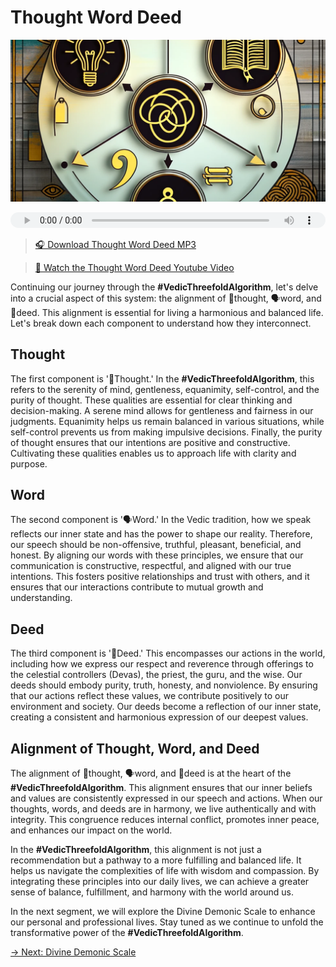 # Thought Word Deed

![Thought Word Deed](../img/ins-thought-word-deed.png)

<audio src="https://indra.team/audio/indra/thought-word-deed.mp3" controls style="width:100%;height:25px"></audio>

> [🎧 Download Thought Word Deed MP3](https://indra.team/audio/indra/thought-word-deed.mp3)

> [🍿 Watch the Thought Word Deed Youtube Video](https://youtu.be/84vhgTJrmKk)

Continuing our journey through the **#VedicThreefoldAlgorithm**, let's delve into a crucial aspect of this system: the alignment of 🧠thought, 🗣️word, and 🤝deed. This alignment is essential for living a harmonious and balanced life. Let's break down each component to understand how they interconnect.

## Thought

The first component is '🧠Thought.' In the **#VedicThreefoldAlgorithm**, this refers to the serenity of mind, gentleness, equanimity, self-control, and the purity of thought. These qualities are essential for clear thinking and decision-making. A serene mind allows for gentleness and fairness in our judgments. Equanimity helps us remain balanced in various situations, while self-control prevents us from making impulsive decisions. Finally, the purity of thought ensures that our intentions are positive and constructive. Cultivating these qualities enables us to approach life with clarity and purpose.

## Word

The second component is '🗣️Word.' In the Vedic tradition, how we speak reflects our inner state and has the power to shape our reality. Therefore, our speech should be non-offensive, truthful, pleasant, beneficial, and honest. By aligning our words with these principles, we ensure that our communication is constructive, respectful, and aligned with our true intentions. This fosters positive relationships and trust with others, and it ensures that our interactions contribute to mutual growth and understanding.

## Deed

The third component is '🤝Deed.' This encompasses our actions in the world, including how we express our respect and reverence through offerings to the celestial controllers (Devas), the priest, the guru, and the wise. Our deeds should embody purity, truth, honesty, and nonviolence. By ensuring that our actions reflect these values, we contribute positively to our environment and society. Our deeds become a reflection of our inner state, creating a consistent and harmonious expression of our deepest values.

## Alignment of Thought, Word, and Deed

The alignment of 🧠thought, 🗣️word, and 🤝deed is at the heart of the **#VedicThreefoldAlgorithm**. This alignment ensures that our inner beliefs and values are consistently expressed in our speech and actions. When our thoughts, words, and deeds are in harmony, we live authentically and with integrity. This congruence reduces internal conflict, promotes inner peace, and enhances our impact on the world.

In the **#VedicThreefoldAlgorithm**, this alignment is not just a recommendation but a pathway to a more fulfilling and balanced life. It helps us navigate the complexities of life with wisdom and compassion. By integrating these principles into our daily lives, we can achieve a greater sense of balance, fulfillment, and harmony with the world around us.

In the next segment, we will explore the Divine Demonic Scale to enhance our personal and professional lives. Stay tuned as we continue to unfold the transformative power of the **#VedicThreefoldAlgorithm**.

[→ Next: Divine Demonic Scale](divine-demonic-scale.md)
